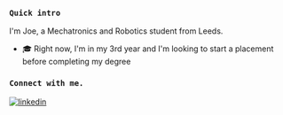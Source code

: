 ### `Quick intro`
I'm Joe, a Mechatronics and Robotics student from Leeds.

- 🎓 Right now, I'm in my 3rd year and I'm looking to start a placement before completing my degree

### `Connect with me.`

<a href="https://linkedin.com/in/joecalvert" target="_blank">
<img src=https://img.shields.io/badge/linkedin-%231E77B5.svg?&style=for-the-badge&logo=linkedin&logoColor=white alt=linkedin style="margin-bottom: 5px;" />
</a>  

